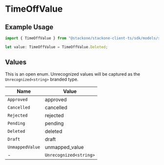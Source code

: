 # TimeOffValue

## Example Usage

```typescript
import { TimeOffValue } from "@stackone/stackone-client-ts/sdk/models/shared";

let value: TimeOffValue = TimeOffValue.Deleted;
```

## Values

This is an open enum. Unrecognized values will be captured as the `Unrecognized<string>` branded type.

| Name                   | Value                  |
| ---------------------- | ---------------------- |
| `Approved`             | approved               |
| `Cancelled`            | cancelled              |
| `Rejected`             | rejected               |
| `Pending`              | pending                |
| `Deleted`              | deleted                |
| `Draft`                | draft                  |
| `UnmappedValue`        | unmapped_value         |
| -                      | `Unrecognized<string>` |